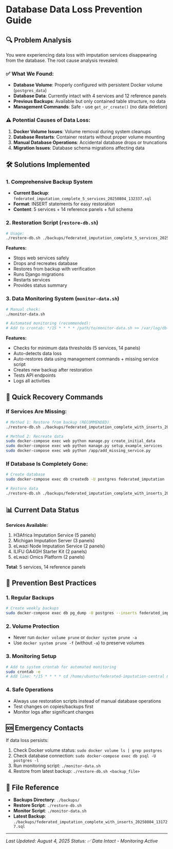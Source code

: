 # Database Data Loss Prevention Guide

## 🔍 Problem Analysis

You were experiencing data loss with imputation services disappearing from the database. The root cause analysis revealed:

### ✅ What We Found:
- **Database Volume**: Properly configured with persistent Docker volume (`postgres_data`)
- **Database Data**: Currently intact with 4 services and 12 reference panels
- **Previous Backups**: Available but only contained table structure, no data
- **Management Commands**: Safe - use `get_or_create()` (no data deletion)

### ⚠️ Potential Causes of Data Loss:
1. **Docker Volume Issues**: Volume removal during system cleanups
2. **Database Restarts**: Container restarts without proper volume mounting
3. **Manual Database Operations**: Accidental database drops or truncations
4. **Migration Issues**: Database schema migrations affecting data

## 🛠️ Solutions Implemented

### 1. **Comprehensive Backup System**
- **Current Backup**: `federated_imputation_complete_5_services_20250804_132337.sql`
- **Format**: INSERT statements for easy restoration
- **Content**: 5 services + 14 reference panels + full schema

### 2. **Restoration Script** (`restore-db.sh`)
```bash
# Usage:
./restore-db.sh ./backups/federated_imputation_complete_5_services_20250804_132337.sql
```

**Features:**
- Stops web services safely
- Drops and recreates database
- Restores from backup with verification
- Runs Django migrations
- Restarts services
- Provides status summary

### 3. **Data Monitoring System** (`monitor-data.sh`)
```bash
# Manual check:
./monitor-data.sh

# Automated monitoring (recommended):
# Add to crontab: */15 * * * * /path/to/monitor-data.sh >> /var/log/db-monitor.log 2>&1
```

**Features:**
- Checks for minimum data thresholds (5 services, 14 panels)
- Auto-detects data loss
- Auto-restores data using management commands + missing service script
- Creates new backup after restoration
- Tests API endpoints
- Logs all activities

## 🚀 Quick Recovery Commands

### If Services Are Missing:
```bash
# Method 1: Restore from backup (RECOMMENDED)
./restore-db.sh ./backups/federated_imputation_complete_with_inserts_20250804_131727.sql

# Method 2: Recreate data
sudo docker-compose exec web python manage.py create_initial_data
sudo docker-compose exec web python manage.py setup_example_services
sudo docker-compose exec web python /app/add_missing_service.py
```

### If Database Is Completely Gone:
```bash
# Create database
sudo docker-compose exec db createdb -U postgres federated_imputation

# Restore data
./restore-db.sh ./backups/federated_imputation_complete_with_inserts_20250804_131727.sql
```

## 📊 Current Data Status

**Services Available:**
1. H3Africa Imputation Service (5 panels)
2. Michigan Imputation Server (3 panels) 
3. eLwazi Node Imputation Service (2 panels)
4. ILIFU GA4GH Starter Kit (2 panels)
5. eLwazi Omics Platform (2 panels)

**Total**: 5 services, 14 reference panels

## 🔄 Prevention Best Practices

### 1. **Regular Backups**
```bash
# Create weekly backups
sudo docker-compose exec db pg_dump -U postgres --inserts federated_imputation > "./backups/federated_imputation_weekly_$(date +%Y%m%d).sql"
```

### 2. **Volume Protection**
- Never run `docker volume prune` or `docker system prune -a` 
- Use `docker system prune -f` (without `-a`) to preserve volumes

### 3. **Monitoring Setup**
```bash
# Add to system crontab for automated monitoring
sudo crontab -e
# Add line: */15 * * * * cd /home/ubuntu/federated-imputation-central && ./monitor-data.sh >> /var/log/db-monitor.log 2>&1
```

### 4. **Safe Operations**
- Always use restoration scripts instead of manual database operations
- Test changes on copies/backups first
- Monitor logs after significant changes

## 🆘 Emergency Contacts

If data loss persists:
1. Check Docker volume status: `sudo docker volume ls | grep postgres`
2. Check database connection: `sudo docker-compose exec db psql -U postgres -l`
3. Run monitoring script: `./monitor-data.sh`
4. Restore from latest backup: `./restore-db.sh <backup_file>`

## 📝 File Reference

- **Backups Directory**: `./backups/`
- **Restore Script**: `./restore-db.sh`
- **Monitor Script**: `./monitor-data.sh`
- **Latest Backup**: `./backups/federated_imputation_complete_with_inserts_20250804_131727.sql`

---
*Last Updated: August 4, 2025*
*Status: ✅ Data Intact - Monitoring Active*